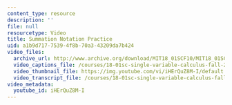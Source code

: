 ```yaml
---
content_type: resource
description: ''
file: null
resourcetype: Video
title: Summation Notation Practice
uid: a1b9d717-7539-4f8b-70a3-43209da7b424
video_files:
  archive_url: http://www.archive.org/download/MIT18_01SCF10/MIT18_01SCF10Rec_35_300k.mp4
  video_captions_file: /courses/18-01sc-single-variable-calculus-fall-2010/db364436dfdc50dd843c86cc61edf687_iHErQuZ8M-I.vtt
  video_thumbnail_file: https://img.youtube.com/vi/iHErQuZ8M-I/default.jpg
  video_transcript_file: /courses/18-01sc-single-variable-calculus-fall-2010/80be2141043181e93a49521b33936016_iHErQuZ8M-I.pdf
video_metadata:
  youtube_id: iHErQuZ8M-I
---
```


